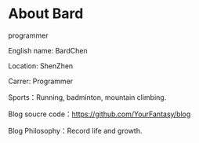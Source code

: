 # About Bard

programmer

English name: BardChen

Location: ShenZhen

Carrer: Programmer

Sports：Running, badminton, mountain climbing.

Blog soucre code：https://github.com/YourFantasy/blog

Blog Philosophy：Record life and growth.
